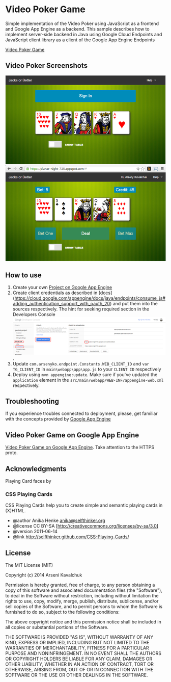 # Video Poker Game #

Simple implementation of the Video Poker using JavaScript as a frontend and Google App Engine as a backend.
This sample describes how to implement server-side backend in Java using Google Cloud Endpoints and JavaScript client library as a client of the Google App Engine Endpoints

[Video Poker Game](https://planar-night-735.appspot.com/)

## Video Poker Screenshots ##

![Alt text](/screen1.png?raw=true "Video Poker implementation in Java")
![Alt text](/screen2.png?raw=true "Video Poker implementation in Java")

## How to use ##

1. Create your own [Project on Google App Engine](https://console.developers.google.com)
2. Create client credentials as described in [docs] (https://cloud.google.com/appengine/docs/java/endpoints/consume_js#adding_authentication_support_with_oauth_20) and put them into the sources respectively.
The hint for seeking required section in the Developers Console 
![Alt text](/screen3.png?raw=true "Video Poker implementation in Java").
3. Update `com.arsenyko.endpoint.Constants.WEB_CLIENT_ID` and `var TG_CLIENT_ID` in `main\webapp\app\app.js` to your `CLIENT ID` respectively
4. Deploy using `mvn appengine:update`. Make sure if you've updated the `application` element in the `src/main/webapp/WEB-INF/appengine-web.xml` respectively.

## Troubleshooting ##

If you experience troubles connected to deployment, please, get familiar with the concepts provided by [Google App Engine](https://cloud.google.com/appengine/docs/java/)

## Video Poker Game on Google App Engine ##

[Video Poker Game on Google App Engine](https://planar-night-735.appspot.com/). Take attention to the HTTPS proto.

## Acknowledgments ##

Playing Card faces by 

### CSS Playing Cards ###

CSS Playing Cards help you to create simple and semantic playing cards in (X)HTML.

* @author   Anika Henke <anika@selfthinker.org>
* @license  CC BY-SA [http://creativecommons.org/licenses/by-sa/3.0]
* @version  2011-06-14
* @link     http://selfthinker.github.com/CSS-Playing-Cards/
 
## License ##

The MIT License (MIT)

Copyright (c) 2014 Arseni Kavalchuk

Permission is hereby granted, free of charge, to any person obtaining a copy
of this software and associated documentation files (the "Software"), to deal
in the Software without restriction, including without limitation the rights
to use, copy, modify, merge, publish, distribute, sublicense, and/or sell
copies of the Software, and to permit persons to whom the Software is
furnished to do so, subject to the following conditions:

The above copyright notice and this permission notice shall be included in
all copies or substantial portions of the Software.

THE SOFTWARE IS PROVIDED "AS IS", WITHOUT WARRANTY OF ANY KIND, EXPRESS OR
IMPLIED, INCLUDING BUT NOT LIMITED TO THE WARRANTIES OF MERCHANTABILITY,
FITNESS FOR A PARTICULAR PURPOSE AND NONINFRINGEMENT. IN NO EVENT SHALL THE
AUTHORS OR COPYRIGHT HOLDERS BE LIABLE FOR ANY CLAIM, DAMAGES OR OTHER
LIABILITY, WHETHER IN AN ACTION OF CONTRACT, TORT OR OTHERWISE, ARISING FROM,
OUT OF OR IN CONNECTION WITH THE SOFTWARE OR THE USE OR OTHER DEALINGS IN
THE SOFTWARE.